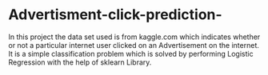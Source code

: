 # Advertisment-click-prediction-
In this project the data set used is from kaggle.com which indicates whether or not a particular internet user clicked on an Advertisement on the internet.
It is a simple classification problem which is solved by performing Logistic Regression with the help of sklearn Library.
